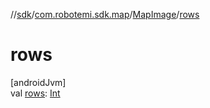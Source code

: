 //[sdk](../../../index.md)/[com.robotemi.sdk.map](../index.md)/[MapImage](index.md)/[rows](rows.md)

# rows

[androidJvm]\
val [rows](rows.md): [Int](https://kotlinlang.org/api/latest/jvm/stdlib/kotlin/-int/index.html)
